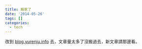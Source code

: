 ```yaml
---
title: 搬家了
date: '2014-05-26'
tags: []
categories:
  - tech
---
```

改到 [blog.yurenju.info](http://blog.yurenju.info/) 去，文章量太多了沒搬過去，新文章請那邊看。